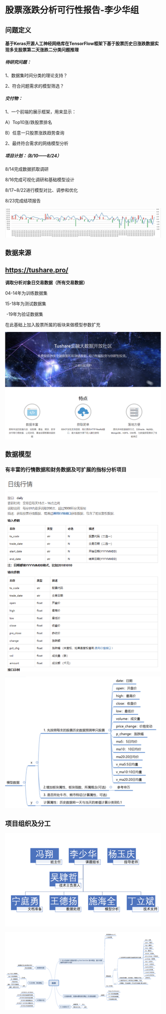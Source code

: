 # 股票涨跌分析可行性报告-李少华组

## **问题定义**

#### **基于**Keras开源人工神经网络库在TensorFlow框架下基于股票历史日涨跌数据实现多支股票第二天涨跌二分类问题推理

##### **待研究问题：**

1、数据集时间分类的理论支持？

2、符合问题需求的模型筛选？

##### **交付物：**

1、一个前端的展示框架，用来显示：

A）Top10涨/跌股票排名

B）任意一只股票涨跌趋势查询

2、最终符合需求的网络模型分析

##### 项目计划：（8/10——8/24）

8/14完成数据抓取调研

8/16完成可视化调研和基础模型设计

8/17~8/22进行模型对比、调参和优化

8/23完成结项报告

![image-20190810162007350](./image/image-20190810162007350.png)



## **数据来源** 

## https://tushare.pro/

**调取分析对象日交易数据（所有交易数据）**

04-14年为训练数据集

15-18年为测试数据集

​    -19年为验证数据集

在此基础上加入股票所属的板块来做模型参数扩充

![image-20190810162659987](./image/image-20190810162659987.png)



## 数据模型

### 有丰富的行情数据和财务数据及可扩展的指标分析项目

![image-20190810161708310](./image/image-20190810161708310.png)

![image-20190810161734035](./image/image-20190810161734035.png)

## 项目组织及分工

![image-20190810161624495](./image/image-20190810161624495.png)

![image-20190810161602815](./image/image-20190810161602815.png)